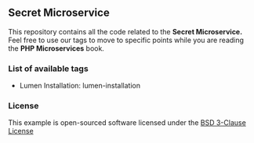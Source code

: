 ## Secret Microservice

This repository contains all the code related to the **Secret Microservice.** Feel free to use our tags to move to specific 
points while you are reading the **PHP Microservices** book.

### List of available tags

* Lumen Installation: lumen-installation

### License

This example is open-sourced software licensed under the [BSD 3-Clause License](https://opensource.org/licenses/BSD-3-Clause)
